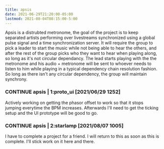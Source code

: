 ```yaml
---
title: apsis
date: 2021-06-29T21:20:00-05:00
lastmod: 2021-08-04T08:15:00-5:00
---
```


Apsis is a distrubted metronome, the goal of the project is to keep separated artists performing over livestreams synchronized using a global pulse signal and a time synchronization server. It will require the group to pick a leader to start the music while not being able to hear the others, and after the rest of the group picks who they want to hear when playing along, so long as it's not circular dependancy. The lead starts playing with the the metronome and his audio + metronome will be sent to whoever needs to listen to him while playing in a typical dependency chain resolution fashion. So long as there isn't any circular dependency, the group will maintain synchrony.

### CONTINUE apsis | 1:proto_ui [2021/06/29 1252]

Actively working on getting the phasor offset to work so that it stops jumping everytime the BPM increases. Afterwards I'll need to get the ticking setup and the UI prototype will be good to go.

### CONTINUE apsis | 2:starlamp [2021/08/07 1005]

I have to complete a project for a friend. I will return to this as soon as this is complete. I'll stick work on it here and there.
